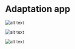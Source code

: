 # Adaptation app


![alt text](https://github.com/YuraGo/1.jpg)

![alt text](https://github.com/YuraGo/2.jpg)

![alt text](https://github.com/YuraGo/3.jpg)
